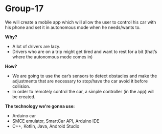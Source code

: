 # Group-17
We will create a mobile app which will allow the user to control his car with his phone and set it in autonomous mode when he needs/wants to.

**Why?**
- A lot of drivers are lazy.
- Drivers who are on a trip might get tired and want to rest for a bit (that’s where the autonomous mode comes in)


**How?**
- We are going to use the car’s sensors to detect obstacles and make the adjustments that are necessary to stop/have the car avoid it before collision.
- In order to remotely control the car, a simple controller (in the app) will be created.


**The technology we're gonna use:**
- Arduino car
- SMCE emulator, SmartCar API, Arduino IDE
- C++, Kotlin, Java, Android Studio